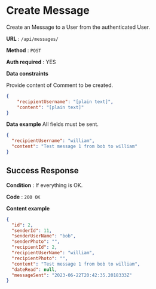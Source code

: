 # Create Message

Create an Message to a User from the authenticated User.

**URL** : `/api/messages/`

**Method** : `POST`

**Auth required** : YES


**Data constraints**

Provide content of Comment to be created.

```json
{
    "recipientUsername": "[plain text]",
    "content": "[plain text]"
}
```

**Data example** All fields must be sent.

```json
{
  "recipientUsername": "william",
  "content": "Test message 1 from bob to william"
}
```

## Success Response

**Condition** : If everything is OK.

**Code** : `200 OK`

**Content example**

```json
{
  "id": 2,
  "senderId": 11,
  "senderUserName": "bob",
  "senderPhoto": "",
  "recipientId": 2,
  "recipientUserName": "william",
  "recipientPhoto": "",
  "content": "Test message 1 from bob to william",
  "dateRead": null,
  "messageSent": "2023-06-22T20:42:35.2018333Z"
}
```